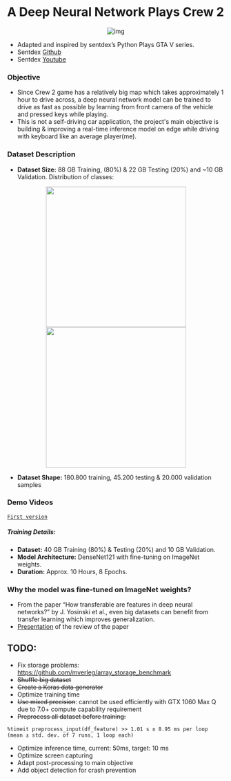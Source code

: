 # A Deep Neural Network Plays Crew 2
 <p align="center"> 
    <img src="https://github.com/mburakbozbey/pycrew2/blob/master/giphy.gif" alt="img">
 </p>
 
- Adapted and inspired by sentdex’s Python Plays GTA V series.
- Sentdex <a href="https://github.com/Sentdex/pygta5" target="_blank">Github</a>
- Sentdex <a href="https://www.youtube.com/watch?v=ks4MPfMq8aQ&list=PLQVvvaa0QuDeETZEOy4VdocT7TOjfSA8a" target="_blank">Youtube</a>
### Objective

- Since Crew 2 game has a relatively big map which takes approximately 1 hour to drive across, a deep neural network model can be trained to drive as fast as possible by learning from front camera of the vehicle and pressed keys while playing.
- This is not a self-driving car application, the project's main objective is building & improving a real-time inference model on edge while driving with keyboard like an average player(me).  

### Dataset Description
- **Dataset Size:** 88 GB Training, (80%) & 22 GB Testing (20%) and ~10 GB Validation. Distribution of classes:

<p align="center"> 
 <img src="https://i.ibb.co/r5fhNpt/train.jpg" width="325"> <img src="https://i.ibb.co/HK7RvD1/Screenshot-1.jpgg" width="325">
</p>

- **Dataset Shape:** 180.800 training, 45.200 testing & 20.000 validation samples

### Demo Videos

<a href="https://www.youtube.com/watch?v=1Ho4b1gUS7Y" target="_blank">`First version`</a>

##### Training Details:
- **Dataset:** 40 GB Training (80%) & Testing (20%) and 10 GB Validation.
- **Model Architecture:** DenseNet121 with fine-tuning on ImageNet weights.
- **Duration:** Approx. 10 Hours, 8 Epochs.

### Why the model was fine-tuned on ImageNet weights?

- From the paper “How transferable are features in deep neural networks?” by J. Yosinski et al., even big datasets can benefit from transfer learning which improves generalization. 
- <a href="https://drive.google.com/open?id=1aGBy7CWERduEW1YBL_-PaiB1SiXR_uRv" target="_blank">Presentation</a>
 of the review of the paper

## TODO:
- Fix storage problems: https://github.com/mverleg/array_storage_benchmark
- <del>Shuffle big dataset</del>
- <del>Create a Keras data generator</del>
- Optimize training time
- <del>Use mixed precision</del>: cannot be used efficiently with GTX 1060 Max Q due to 7.0+ compute capability requirement
- <del>Preprocess all dataset before training:</del>

`%timeit preprocess_input(df_feature) >> 1.01 s ± 8.95 ms per loop (mean ± std. dev. of 7 runs, 1 loop each)`
- Optimize inference time, current: 50ms, target: 10 ms
- Optimize screen capturing
- Adapt post-processing to main objective
- Add object detection for crash prevention
